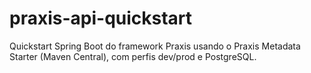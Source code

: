 # praxis-api-quickstart
Quickstart Spring Boot do framework Praxis usando o Praxis Metadata Starter (Maven Central), com perfis dev/prod e PostgreSQL.
